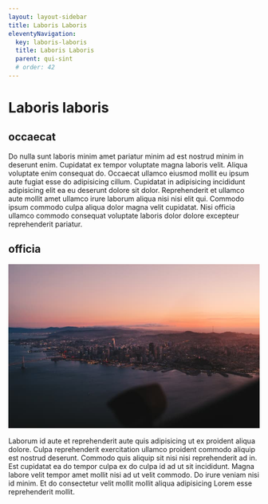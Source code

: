 ```yaml
---
layout: layout-sidebar
title: Laboris Laboris
eleventyNavigation:
  key: laboris-laboris
  title: Laboris Laboris
  parent: qui-sint
  # order: 42
---
```


# Laboris laboris

## occaecat

Do nulla sunt laboris minim amet pariatur minim ad est nostrud minim in deserunt enim. Cupidatat ex tempor voluptate magna laboris velit. Aliqua voluptate enim consequat do. Occaecat ullamco eiusmod mollit eu ipsum aute fugiat esse do adipisicing cillum. Cupidatat in adipisicing incididunt adipisicing elit ea eu deserunt dolore sit dolor. Reprehenderit et ullamco aute mollit amet ullamco irure laborum aliqua nisi nisi elit qui. Commodo ipsum commodo culpa aliqua dolor magna velit cupidatat. Nisi officia ullamco commodo consequat voluptate laboris dolor dolore excepteur reprehenderit pariatur.

## officia

<img class="bordered" src="/static/images/bulksplash-cleipelt-8z_IyuOwcIQ.jpg" alt="bulksplash-cleipelt-8z_IyuOwcIQ.jpg" />

Laborum id aute et reprehenderit aute quis adipisicing ut ex proident aliqua dolore. Culpa reprehenderit exercitation ullamco proident commodo aliquip est nostrud deserunt. Commodo quis aliquip sit nisi nisi reprehenderit ad in. Est cupidatat ea do tempor culpa ex do culpa id ad ut sit incididunt. Magna labore velit tempor amet mollit nisi ad ut velit commodo. Do irure veniam nisi id minim. Et do consectetur velit mollit mollit aliqua adipisicing Lorem esse reprehenderit mollit.

